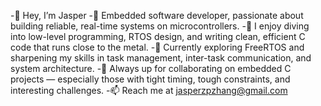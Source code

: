 -👋 Hey, I’m Jasper
-🧩 Embedded software developer, passionate about building reliable, real-time systems on microcontrollers.
-🧠 I enjoy diving into low-level programming, RTOS design, and writing clean, efficient C code that runs close to the metal.
-🌱 Currently exploring FreeRTOS and sharpening my skills in task management, inter-task communication, and system architecture.
-🤝 Always up for collaborating on embedded C projects — especially those with tight timing, tough constraints, and interesting challenges.
-📫 Reach me at jasperzpzhang@gmail.com

<!---
JasperzpZhang/JasperzpZhang is a ✨ special ✨ repository because its `README.md` (this file) appears on your GitHub profile.
You can click the Preview link to take a look at your changes.
--->
